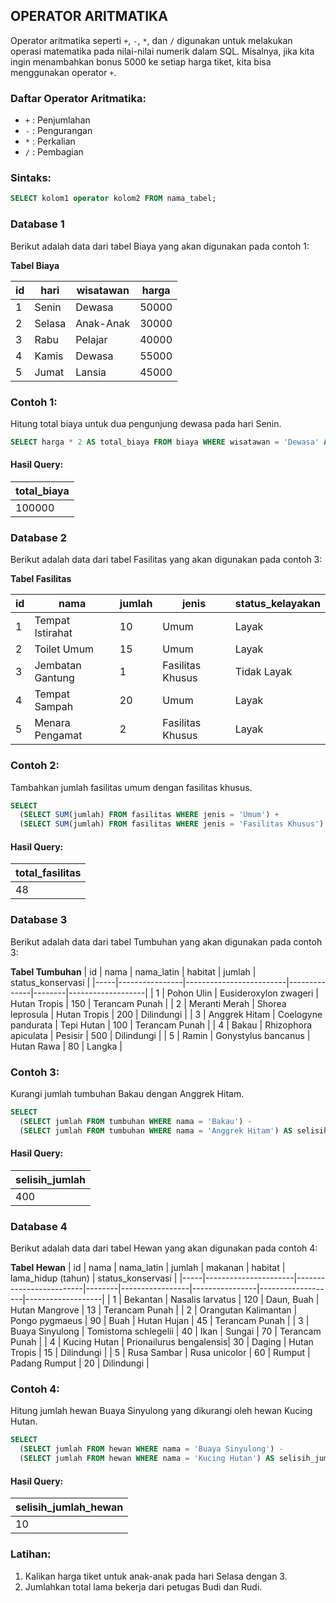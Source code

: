 ## OPERATOR ARITMATIKA  
Operator aritmatika seperti `+`, `-`, `*`, dan `/` digunakan untuk melakukan operasi matematika pada nilai-nilai numerik dalam SQL. Misalnya, jika kita ingin menambahkan bonus 5000 ke setiap harga tiket, kita bisa menggunakan operator `+`.

### Daftar Operator Aritmatika:
- `+` : Penjumlahan
- `-` : Pengurangan
- `*` : Perkalian
- `/` : Pembagian

### Sintaks:
```sql
SELECT kolom1 operator kolom2 FROM nama_tabel;
```
### Database 1

Berikut adalah data dari tabel Biaya yang akan digunakan pada contoh 1:

**Tabel Biaya**

| id | hari  | wisatawan | harga  |
|----|-------|-----------|--------|
| 1  | Senin | Dewasa    | 50000  |
| 2  | Selasa| Anak-Anak | 30000  |
| 3  | Rabu  | Pelajar   | 40000  |
| 4  | Kamis | Dewasa    | 55000  |
| 5  | Jumat | Lansia    | 45000  |

### Contoh 1:
Hitung total biaya untuk dua pengunjung dewasa pada hari Senin.
```sql
SELECT harga * 2 AS total_biaya FROM biaya WHERE wisatawan = 'Dewasa' AND hari = 'Senin';
```

#### Hasil Query:
| total_biaya |
| ----------- |
| 100000      |

### Database 2

Berikut adalah data dari tabel Fasilitas yang akan digunakan pada contoh 3:

**Tabel Fasilitas**

| id | nama             | jumlah | jenis             | status_kelayakan |
|----|------------------|--------|-------------------|------------------|
| 1  | Tempat Istirahat | 10     | Umum              | Layak            |
| 2  | Toilet Umum      | 15     | Umum              | Layak            |
| 3  | Jembatan Gantung | 1      | Fasilitas Khusus  | Tidak Layak      |
| 4  | Tempat Sampah    | 20     | Umum              | Layak            |
| 5  | Menara Pengamat  | 2      | Fasilitas Khusus  | Layak            |

### Contoh 2:
Tambahkan jumlah fasilitas umum dengan fasilitas khusus.
```sql
SELECT 
  (SELECT SUM(jumlah) FROM fasilitas WHERE jenis = 'Umum') + 
  (SELECT SUM(jumlah) FROM fasilitas WHERE jenis = 'Fasilitas Khusus') AS total_fasilitas;
```

#### Hasil Query:
| total_fasilitas |
| --------------- |
| 48              |

### Database 3

Berikut adalah data dari tabel Tumbuhan yang akan digunakan pada contoh 3:

**Tabel Tumbuhan**
| id  | nama           | nama_latin              | habitat      | jumlah | status_konservasi |
|-----|----------------|-------------------------|--------------|--------|-------------------|
| 1   | Pohon Ulin     | Eusideroxylon zwageri    | Hutan Tropis | 150    | Terancam Punah     |
| 2   | Meranti Merah  | Shorea leprosula         | Hutan Tropis | 200    | Dilindungi         |
| 3   | Anggrek Hitam  | Coelogyne pandurata      | Tepi Hutan   | 100    | Terancam Punah     |
| 4   | Bakau          | Rhizophora apiculata     | Pesisir      | 500    | Dilindungi         |
| 5   | Ramin          | Gonystylus bancanus      | Hutan Rawa   | 80     | Langka             |

### Contoh 3:
Kurangi jumlah tumbuhan Bakau dengan Anggrek Hitam.
```sql
SELECT 
  (SELECT jumlah FROM tumbuhan WHERE nama = 'Bakau') - 
  (SELECT jumlah FROM tumbuhan WHERE nama = 'Anggrek Hitam') AS selisih_jumlah;
```

#### Hasil Query:
| selisih_jumlah |
| -------------- |
| 400            |

### Database 4

Berikut adalah data dari tabel Hewan yang akan digunakan pada contoh 4:

**Tabel Hewan**
| id  | nama                 | nama_latin              | jumlah | makanan         | habitat        | lama_hidup (tahun) | status_konservasi |
|-----|----------------------|-------------------------|--------|-----------------|----------------|-------------------|-------------------|
| 1   | Bekantan             | Nasalis larvatus        | 120    | Daun, Buah      | Hutan Mangrove | 13                | Terancam Punah     |
| 2   | Orangutan Kalimantan | Pongo pygmaeus          | 90     | Buah            | Hutan Hujan    | 45                | Terancam Punah     |
| 3   | Buaya Sinyulong      | Tomistoma schlegelii    | 40     | Ikan            | Sungai         | 70                | Terancam Punah     |
| 4   | Kucing Hutan         | Prionailurus bengalensis| 30     | Daging          | Hutan Tropis   | 15                | Dilindungi         |
| 5   | Rusa Sambar          | Rusa unicolor           | 60     | Rumput          | Padang Rumput  | 20                | Dilindungi         |

### Contoh 4:
Hitung jumlah hewan Buaya Sinyulong yang dikurangi oleh hewan Kucing Hutan.
```sql
SELECT 
  (SELECT jumlah FROM hewan WHERE nama = 'Buaya Sinyulong') - 
  (SELECT jumlah FROM hewan WHERE nama = 'Kucing Hutan') AS selisih_jumlah_hewan;
```

#### Hasil Query:
| selisih_jumlah_hewan |
| -------------------- |
| 10                   |

### Latihan:
1. Kalikan harga tiket untuk anak-anak pada hari Selasa dengan 3.
2. Jumlahkan total lama bekerja dari petugas Budi dan Rudi.
